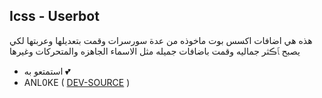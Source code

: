 ## Icss - Userbot

هذه هي اضافات اكسس بوت ماخوذه من عدة سورسرات وقمت بتعديلها وعربتها لكي يصبح ﭑڪثر جماليه وقمت باضافات جميله مثل الاسماء الجاهزه والمتحركات وغيرها 

- استمتعو به 💕
- ANL0KE ( [DEV-SOURCE](https://t.me/rruuurr) )
